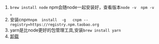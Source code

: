 1. `brew install node` npm会随node一起安装好，查看版本`node -v  npm -v` 。   
1. 安装cnpm`npm  install  -g   cnpm --registry=https://registry.npm.taobao.org`    
2. yarn是比node更好的包管理工具,安装`brew install yarn`     
1. [卸载](https://stackoverflow.com/questions/11177954/how-do-i-completely-uninstall-node-js-and-reinstall-from-beginning-mac-os-x)     
